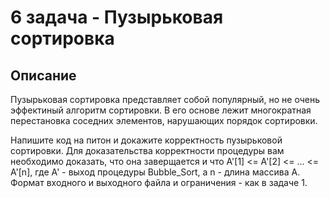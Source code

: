 # 6 задача - Пузырьковая сортировка
## Описание
Пузырьковая сортировка представляет собой популярный, но не очень эффектиный алгоритм сортировки. В его основе лежит многократная перестановка соседних элементов, нарушающих порядок сортировки.

Напишите код на питон и докажите корректность пузырьковой сортировки. Для доказательства корректности процедуры вам необходимо доказать, что она заверщается и что А'[1] <= A'[2] <= ... <= A'[n], где A' - выход процедуры Bubble_Sort, а n - длина массива А.
Формат входного и выходного файла и ограничения - как в задаче 1. 